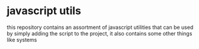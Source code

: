 # javascript utils
this repository contains an assortment of javascript utilities that can be used by simply adding the script to the project, it also contains some other things like systems

